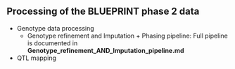 ## Processing of the BLUEPRINT phase 2 data

- Genotype data processing
  - Genotype refinement and Imputation + Phasing pipeline: Full pipeline is documented in **Genotype_refinement_AND_Imputation_pipeline.md**
- QTL mapping
